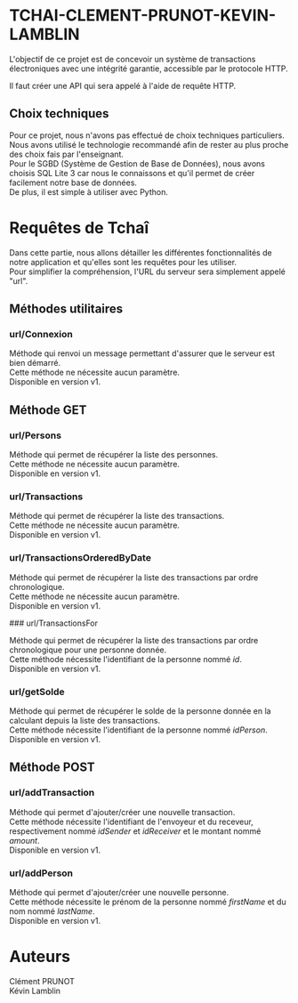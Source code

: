 
# TCHAI-CLEMENT-PRUNOT-KEVIN-LAMBLIN

L'objectif de ce projet est de concevoir un système de transactions électroniques avec une intégrité garantie, accessible par le protocole HTTP.

Il faut créer une API qui sera appelé à l'aide de requête HTTP.

## Choix techniques

Pour ce projet, nous n'avons pas effectué de choix techniques particuliers.  
Nous avons utilisé le technologie recommandé afin de rester au plus proche des choix fais par l'enseignant.  
Pour le SGBD (Système de Gestion de Base de Données), nous avons choisis SQL Lite 3 car nous le connaissons et qu'il permet de créer facilement notre base de données.  
De plus, il est simple à utiliser avec Python.

# Requêtes de Tchaî

Dans cette partie, nous allons détailler les différentes fonctionnalités de notre application et qu'elles sont les requêtes pour les utiliser.  
Pour simplifier la compréhension, l'URL du serveur sera simplement appelé "url".

## Méthodes utilitaires

### url/Connexion

Méthode qui renvoi un message permettant d'assurer que le serveur est bien démarré.  
Cette méthode ne nécessite aucun paramètre.  
Disponible en version v1.

## Méthode GET

### url/Persons

Méthode qui permet de récupérer la liste des personnes.  
Cette méthode ne nécessite aucun paramètre.  
Disponible en version v1.

### url/Transactions

Méthode qui permet de récupérer la liste des transactions.  
Cette méthode ne nécessite aucun paramètre.  
Disponible en version v1.

### url/TransactionsOrderedByDate

Méthode qui permet de récupérer la liste des transactions par ordre chronologique.  
Cette méthode ne nécessite aucun paramètre.  
Disponible en version v1.

### url/TransactionsFor

Méthode qui permet de récupérer la liste des transactions par ordre chronologique pour une personne donnée.  
Cette méthode nécessite l'identifiant de la personne nommé *id*.  
Disponible en version v1.

### url/getSolde

Méthode qui permet de récupérer le solde de la personne donnée en la calculant depuis la liste des transactions.  
Cette méthode nécessite l'identifiant de la personne nommé *idPerson*.  
Disponible en version v1.

## Méthode POST

### url/addTransaction

Méthode qui permet d'ajouter/créer une nouvelle transaction.  
Cette méthode nécessite l'identifiant de l'envoyeur et du receveur, respectivement nommé *idSender* et *idReceiver* et le montant nommé *amount*.  
Disponible en version v1.

### url/addPerson

Méthode qui permet d'ajouter/créer une nouvelle personne.  
Cette méthode nécessite le prénom de la personne nommé *firstName* et du nom nommé *lastName*.  
Disponible en version v1.


# Auteurs
Clément PRUNOT  
Kévin Lamblin
